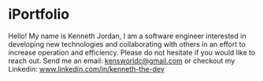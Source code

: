 # iPortfolio


Hello! My name is Kenneth Jordan, I am a software engineer interested in developing new technologies and collaborating with others in an effort to increase operation and efficiency. Please do not hesitate if you would like to reach out. Send me an email: kensworldc@gmail.com or checkout my Linkedin: www.linkedin.com/in/kenneth-the-dev


